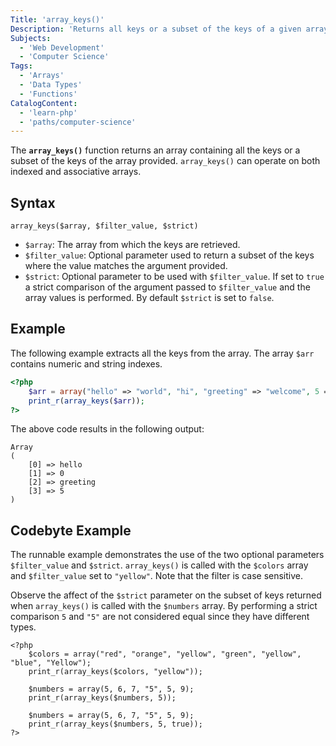 ```yaml
---
Title: 'array_keys()'
Description: 'Returns all keys or a subset of the keys of a given array.'
Subjects:
  - 'Web Development'
  - 'Computer Science'
Tags:
  - 'Arrays'
  - 'Data Types'
  - 'Functions'
CatalogContent:
  - 'learn-php'
  - 'paths/computer-science'
---
```


The **`array_keys()`** function returns an array containing all the keys or a subset of the keys of the array provided. `array_keys()` can operate on both indexed and associative arrays.

## Syntax

```pseudo
array_keys($array, $filter_value, $strict)
```

- `$array`: The array from which the keys are retrieved.
- `$filter_value`: Optional parameter used to return a subset of the keys where the value matches the argument provided.
- `$strict`: Optional parameter to be used with `$filter_value`. If set to `true` a strict comparison of the argument passed to `$filter_value` and the array values is performed. By default `$strict` is set to `false`.

## Example

The following example extracts all the keys from the array. The array `$arr` contains numeric and string indexes.

```php
<?php
    $arr = array("hello" => "world", "hi", "greeting" => "welcome", 5 => "hello");
    print_r(array_keys($arr));
?>
```

The above code results in the following output:

```shell
Array
(
    [0] => hello
    [1] => 0
    [2] => greeting
    [3] => 5
)
```

## Codebyte Example

The runnable example demonstrates the use of the two optional parameters `$filter_value` and `$strict`. `array_keys()` is called with the `$colors` array and `$filter_value` set to `"yellow"`. Note that the filter is case sensitive.

Observe the affect of the `$strict` parameter on the subset of keys returned when `array_keys()` is called with the `$numbers` array. By performing a strict comparison `5` and `"5"` are not considered equal since they have different types.

```codebyte/php
<?php
    $colors = array("red", "orange", "yellow", "green", "yellow", "blue", "Yellow");
    print_r(array_keys($colors, "yellow"));

    $numbers = array(5, 6, 7, "5", 5, 9);
    print_r(array_keys($numbers, 5));

    $numbers = array(5, 6, 7, "5", 5, 9);
    print_r(array_keys($numbers, 5, true));
?>
```
